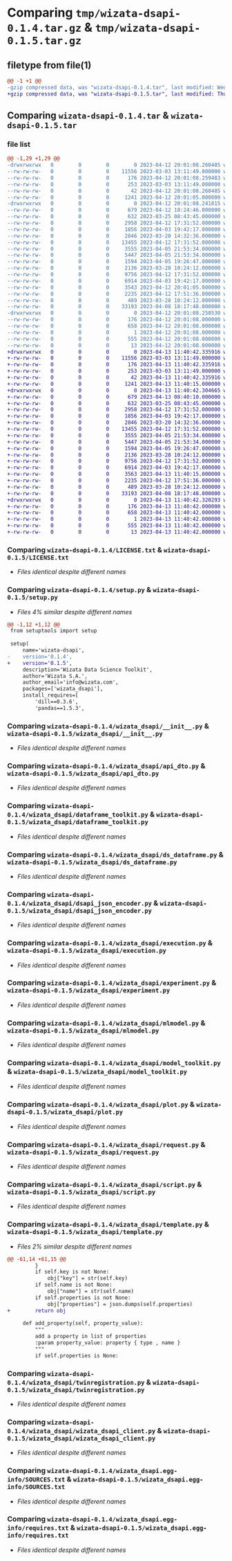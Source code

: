 # Comparing `tmp/wizata-dsapi-0.1.4.tar.gz` & `tmp/wizata-dsapi-0.1.5.tar.gz`

## filetype from file(1)

```diff
@@ -1 +1 @@
-gzip compressed data, was "wizata-dsapi-0.1.4.tar", last modified: Wed Apr 12 20:01:08 2023, max compression
+gzip compressed data, was "wizata-dsapi-0.1.5.tar", last modified: Thu Apr 13 11:40:42 2023, max compression
```

## Comparing `wizata-dsapi-0.1.4.tar` & `wizata-dsapi-0.1.5.tar`

### file list

```diff
@@ -1,29 +1,29 @@
-drwxrwxrwx   0        0        0        0 2023-04-12 20:01:08.260485 wizata-dsapi-0.1.4/
--rw-rw-rw-   0        0        0    11556 2023-03-03 13:11:49.000000 wizata-dsapi-0.1.4/LICENSE.txt
--rw-rw-rw-   0        0        0      176 2023-04-12 20:01:08.259483 wizata-dsapi-0.1.4/PKG-INFO
--rw-rw-rw-   0        0        0      253 2023-03-03 13:11:49.000000 wizata-dsapi-0.1.4/README.rst
--rw-rw-rw-   0        0        0       42 2023-04-12 20:01:08.260485 wizata-dsapi-0.1.4/setup.cfg
--rw-rw-rw-   0        0        0     1241 2023-04-12 20:01:05.000000 wizata-dsapi-0.1.4/setup.py
-drwxrwxrwx   0        0        0        0 2023-04-12 20:01:08.241815 wizata-dsapi-0.1.4/wizata_dsapi/
--rw-rw-rw-   0        0        0      679 2023-04-12 18:24:46.000000 wizata-dsapi-0.1.4/wizata_dsapi/__init__.py
--rw-rw-rw-   0        0        0      632 2023-03-25 08:43:45.000000 wizata-dsapi-0.1.4/wizata_dsapi/api_dto.py
--rw-rw-rw-   0        0        0     2958 2023-04-12 17:31:52.000000 wizata-dsapi-0.1.4/wizata_dsapi/dataframe_toolkit.py
--rw-rw-rw-   0        0        0     1856 2023-04-03 19:42:17.000000 wizata-dsapi-0.1.4/wizata_dsapi/ds_dataframe.py
--rw-rw-rw-   0        0        0     2846 2023-03-20 14:32:36.000000 wizata-dsapi-0.1.4/wizata_dsapi/dsapi_json_encoder.py
--rw-rw-rw-   0        0        0    13455 2023-04-12 17:31:52.000000 wizata-dsapi-0.1.4/wizata_dsapi/execution.py
--rw-rw-rw-   0        0        0     3555 2023-04-05 21:53:34.000000 wizata-dsapi-0.1.4/wizata_dsapi/experiment.py
--rw-rw-rw-   0        0        0     5447 2023-04-05 21:53:34.000000 wizata-dsapi-0.1.4/wizata_dsapi/mlmodel.py
--rw-rw-rw-   0        0        0     1594 2023-04-05 19:26:47.000000 wizata-dsapi-0.1.4/wizata_dsapi/model_toolkit.py
--rw-rw-rw-   0        0        0     2136 2023-03-28 10:24:12.000000 wizata-dsapi-0.1.4/wizata_dsapi/plot.py
--rw-rw-rw-   0        0        0     9756 2023-04-12 17:31:52.000000 wizata-dsapi-0.1.4/wizata_dsapi/request.py
--rw-rw-rw-   0        0        0     6914 2023-04-03 19:42:17.000000 wizata-dsapi-0.1.4/wizata_dsapi/script.py
--rw-rw-rw-   0        0        0     3543 2023-04-12 20:01:05.000000 wizata-dsapi-0.1.4/wizata_dsapi/template.py
--rw-rw-rw-   0        0        0     2235 2023-04-12 17:51:36.000000 wizata-dsapi-0.1.4/wizata_dsapi/twinregistration.py
--rw-rw-rw-   0        0        0      489 2023-03-28 10:24:12.000000 wizata-dsapi-0.1.4/wizata_dsapi/wizard_function.py
--rw-rw-rw-   0        0        0    33193 2023-04-08 18:17:48.000000 wizata-dsapi-0.1.4/wizata_dsapi/wizata_dsapi_client.py
-drwxrwxrwx   0        0        0        0 2023-04-12 20:01:08.258530 wizata-dsapi-0.1.4/wizata_dsapi.egg-info/
--rw-rw-rw-   0        0        0      176 2023-04-12 20:01:08.000000 wizata-dsapi-0.1.4/wizata_dsapi.egg-info/PKG-INFO
--rw-rw-rw-   0        0        0      658 2023-04-12 20:01:08.000000 wizata-dsapi-0.1.4/wizata_dsapi.egg-info/SOURCES.txt
--rw-rw-rw-   0        0        0        1 2023-04-12 20:01:08.000000 wizata-dsapi-0.1.4/wizata_dsapi.egg-info/dependency_links.txt
--rw-rw-rw-   0        0        0      555 2023-04-12 20:01:08.000000 wizata-dsapi-0.1.4/wizata_dsapi.egg-info/requires.txt
--rw-rw-rw-   0        0        0       13 2023-04-12 20:01:08.000000 wizata-dsapi-0.1.4/wizata_dsapi.egg-info/top_level.txt
+drwxrwxrwx   0        0        0        0 2023-04-13 11:40:42.335916 wizata-dsapi-0.1.5/
+-rw-rw-rw-   0        0        0    11556 2023-03-03 13:11:49.000000 wizata-dsapi-0.1.5/LICENSE.txt
+-rw-rw-rw-   0        0        0      176 2023-04-13 11:40:42.335916 wizata-dsapi-0.1.5/PKG-INFO
+-rw-rw-rw-   0        0        0      253 2023-03-03 13:11:49.000000 wizata-dsapi-0.1.5/README.rst
+-rw-rw-rw-   0        0        0       42 2023-04-13 11:40:42.335916 wizata-dsapi-0.1.5/setup.cfg
+-rw-rw-rw-   0        0        0     1241 2023-04-13 11:40:15.000000 wizata-dsapi-0.1.5/setup.py
+drwxrwxrwx   0        0        0        0 2023-04-13 11:40:42.304665 wizata-dsapi-0.1.5/wizata_dsapi/
+-rw-rw-rw-   0        0        0      679 2023-04-13 08:40:10.000000 wizata-dsapi-0.1.5/wizata_dsapi/__init__.py
+-rw-rw-rw-   0        0        0      632 2023-03-25 08:43:45.000000 wizata-dsapi-0.1.5/wizata_dsapi/api_dto.py
+-rw-rw-rw-   0        0        0     2958 2023-04-12 17:31:52.000000 wizata-dsapi-0.1.5/wizata_dsapi/dataframe_toolkit.py
+-rw-rw-rw-   0        0        0     1856 2023-04-03 19:42:17.000000 wizata-dsapi-0.1.5/wizata_dsapi/ds_dataframe.py
+-rw-rw-rw-   0        0        0     2846 2023-03-20 14:32:36.000000 wizata-dsapi-0.1.5/wizata_dsapi/dsapi_json_encoder.py
+-rw-rw-rw-   0        0        0    13455 2023-04-12 17:31:52.000000 wizata-dsapi-0.1.5/wizata_dsapi/execution.py
+-rw-rw-rw-   0        0        0     3555 2023-04-05 21:53:34.000000 wizata-dsapi-0.1.5/wizata_dsapi/experiment.py
+-rw-rw-rw-   0        0        0     5447 2023-04-05 21:53:34.000000 wizata-dsapi-0.1.5/wizata_dsapi/mlmodel.py
+-rw-rw-rw-   0        0        0     1594 2023-04-05 19:26:47.000000 wizata-dsapi-0.1.5/wizata_dsapi/model_toolkit.py
+-rw-rw-rw-   0        0        0     2136 2023-03-28 10:24:12.000000 wizata-dsapi-0.1.5/wizata_dsapi/plot.py
+-rw-rw-rw-   0        0        0     9756 2023-04-12 17:31:52.000000 wizata-dsapi-0.1.5/wizata_dsapi/request.py
+-rw-rw-rw-   0        0        0     6914 2023-04-03 19:42:17.000000 wizata-dsapi-0.1.5/wizata_dsapi/script.py
+-rw-rw-rw-   0        0        0     3563 2023-04-13 11:40:15.000000 wizata-dsapi-0.1.5/wizata_dsapi/template.py
+-rw-rw-rw-   0        0        0     2235 2023-04-12 17:51:36.000000 wizata-dsapi-0.1.5/wizata_dsapi/twinregistration.py
+-rw-rw-rw-   0        0        0      489 2023-03-28 10:24:12.000000 wizata-dsapi-0.1.5/wizata_dsapi/wizard_function.py
+-rw-rw-rw-   0        0        0    33193 2023-04-08 18:17:48.000000 wizata-dsapi-0.1.5/wizata_dsapi/wizata_dsapi_client.py
+drwxrwxrwx   0        0        0        0 2023-04-13 11:40:42.320293 wizata-dsapi-0.1.5/wizata_dsapi.egg-info/
+-rw-rw-rw-   0        0        0      176 2023-04-13 11:40:42.000000 wizata-dsapi-0.1.5/wizata_dsapi.egg-info/PKG-INFO
+-rw-rw-rw-   0        0        0      658 2023-04-13 11:40:42.000000 wizata-dsapi-0.1.5/wizata_dsapi.egg-info/SOURCES.txt
+-rw-rw-rw-   0        0        0        1 2023-04-13 11:40:42.000000 wizata-dsapi-0.1.5/wizata_dsapi.egg-info/dependency_links.txt
+-rw-rw-rw-   0        0        0      555 2023-04-13 11:40:42.000000 wizata-dsapi-0.1.5/wizata_dsapi.egg-info/requires.txt
+-rw-rw-rw-   0        0        0       13 2023-04-13 11:40:42.000000 wizata-dsapi-0.1.5/wizata_dsapi.egg-info/top_level.txt
```

### Comparing `wizata-dsapi-0.1.4/LICENSE.txt` & `wizata-dsapi-0.1.5/LICENSE.txt`

 * *Files identical despite different names*

### Comparing `wizata-dsapi-0.1.4/setup.py` & `wizata-dsapi-0.1.5/setup.py`

 * *Files 4% similar despite different names*

```diff
@@ -1,12 +1,12 @@
 from setuptools import setup
 
 setup(
     name='wizata-dsapi',
-    version='0.1.4',
+    version='0.1.5',
     description='Wizata Data Science Toolkit',
     author='Wizata S.A.',
     author_email='info@wizata.com',
     packages=['wizata_dsapi'],
     install_requires=[
         'dill==0.3.6',
         'pandas==1.5.3',
```

### Comparing `wizata-dsapi-0.1.4/wizata_dsapi/__init__.py` & `wizata-dsapi-0.1.5/wizata_dsapi/__init__.py`

 * *Files identical despite different names*

### Comparing `wizata-dsapi-0.1.4/wizata_dsapi/api_dto.py` & `wizata-dsapi-0.1.5/wizata_dsapi/api_dto.py`

 * *Files identical despite different names*

### Comparing `wizata-dsapi-0.1.4/wizata_dsapi/dataframe_toolkit.py` & `wizata-dsapi-0.1.5/wizata_dsapi/dataframe_toolkit.py`

 * *Files identical despite different names*

### Comparing `wizata-dsapi-0.1.4/wizata_dsapi/ds_dataframe.py` & `wizata-dsapi-0.1.5/wizata_dsapi/ds_dataframe.py`

 * *Files identical despite different names*

### Comparing `wizata-dsapi-0.1.4/wizata_dsapi/dsapi_json_encoder.py` & `wizata-dsapi-0.1.5/wizata_dsapi/dsapi_json_encoder.py`

 * *Files identical despite different names*

### Comparing `wizata-dsapi-0.1.4/wizata_dsapi/execution.py` & `wizata-dsapi-0.1.5/wizata_dsapi/execution.py`

 * *Files identical despite different names*

### Comparing `wizata-dsapi-0.1.4/wizata_dsapi/experiment.py` & `wizata-dsapi-0.1.5/wizata_dsapi/experiment.py`

 * *Files identical despite different names*

### Comparing `wizata-dsapi-0.1.4/wizata_dsapi/mlmodel.py` & `wizata-dsapi-0.1.5/wizata_dsapi/mlmodel.py`

 * *Files identical despite different names*

### Comparing `wizata-dsapi-0.1.4/wizata_dsapi/model_toolkit.py` & `wizata-dsapi-0.1.5/wizata_dsapi/model_toolkit.py`

 * *Files identical despite different names*

### Comparing `wizata-dsapi-0.1.4/wizata_dsapi/plot.py` & `wizata-dsapi-0.1.5/wizata_dsapi/plot.py`

 * *Files identical despite different names*

### Comparing `wizata-dsapi-0.1.4/wizata_dsapi/request.py` & `wizata-dsapi-0.1.5/wizata_dsapi/request.py`

 * *Files identical despite different names*

### Comparing `wizata-dsapi-0.1.4/wizata_dsapi/script.py` & `wizata-dsapi-0.1.5/wizata_dsapi/script.py`

 * *Files identical despite different names*

### Comparing `wizata-dsapi-0.1.4/wizata_dsapi/template.py` & `wizata-dsapi-0.1.5/wizata_dsapi/template.py`

 * *Files 2% similar despite different names*

```diff
@@ -61,14 +61,15 @@
         }
         if self.key is not None:
             obj["key"] = str(self.key)
         if self.name is not None:
             obj["name"] = str(self.name)
         if self.properties is not None:
             obj["properties"] = json.dumps(self.properties)
+        return obj
 
     def add_property(self, property_value):
         """
         add a property in list of properties
         :param property_value: property { type , name }
         """
         if self.properties is None:
```

### Comparing `wizata-dsapi-0.1.4/wizata_dsapi/twinregistration.py` & `wizata-dsapi-0.1.5/wizata_dsapi/twinregistration.py`

 * *Files identical despite different names*

### Comparing `wizata-dsapi-0.1.4/wizata_dsapi/wizata_dsapi_client.py` & `wizata-dsapi-0.1.5/wizata_dsapi/wizata_dsapi_client.py`

 * *Files identical despite different names*

### Comparing `wizata-dsapi-0.1.4/wizata_dsapi.egg-info/SOURCES.txt` & `wizata-dsapi-0.1.5/wizata_dsapi.egg-info/SOURCES.txt`

 * *Files identical despite different names*

### Comparing `wizata-dsapi-0.1.4/wizata_dsapi.egg-info/requires.txt` & `wizata-dsapi-0.1.5/wizata_dsapi.egg-info/requires.txt`

 * *Files identical despite different names*

